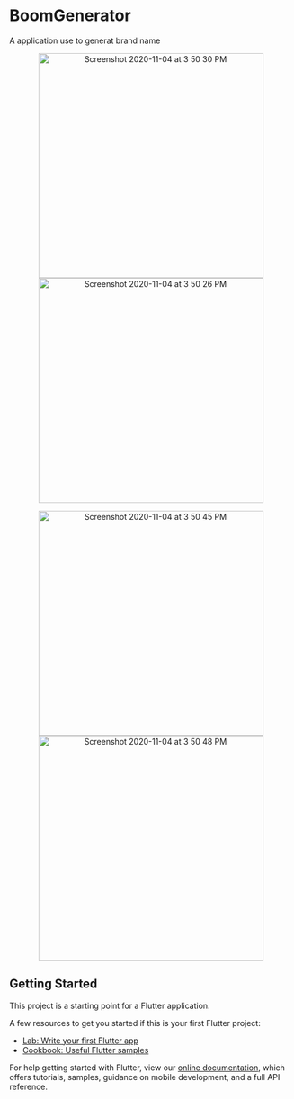 # BoomGenerator
A application use to generat brand name


<p align ="center">
<img width="400" alt="Screenshot 2020-11-04 at 3 50 30 PM" src="https://user-images.githubusercontent.com/72858063/98951518-5b8bc580-2520-11eb-8da6-ca716d92621a.png">
  <img width="400" alt="Screenshot 2020-11-04 at 3 50 26 PM" src="https://user-images.githubusercontent.com/72858063/98951524-5dee1f80-2520-11eb-9087-981e4cea9c15.png">
  </p>
  <p align ="center">
  <img width="400" alt="Screenshot 2020-11-04 at 3 50 45 PM" src="https://user-images.githubusercontent.com/72858063/98951531-60e91000-2520-11eb-8552-bade480af84a.png">
  <img width="400" alt="Screenshot 2020-11-04 at 3 50 48 PM" src="https://user-images.githubusercontent.com/72858063/98951539-62b2d380-2520-11eb-900c-4bae0d3aa037.png">
  </p>





## Getting Started

This project is a starting point for a Flutter application.

A few resources to get you started if this is your first Flutter project:

- [Lab: Write your first Flutter app](https://flutter.dev/docs/get-started/codelab)
- [Cookbook: Useful Flutter samples](https://flutter.dev/docs/cookbook)

For help getting started with Flutter, view our
[online documentation](https://flutter.dev/docs), which offers tutorials,
samples, guidance on mobile development, and a full API reference.
